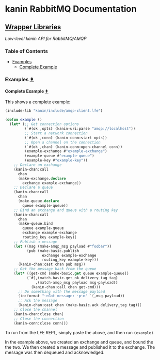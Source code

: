 # kanin RabbitMQ Documentation

## [Wrapper Libraries](index.md)

*Low-level kanin API for RabbitMQ/AMQP*


### Table of Contents

* [Examples](#examples-)
  * [Complete Example](#complete-example-)


### Examples [&#x219F;](#table-of-contents)

#### Complete Example [&#x219F;](#table-of-contents)


This shows a complete example:

```cl
(include-lib "kanin/include/amqp-client.lfe")

(defun example ()
  (let* (;; Get connection options
         (`#(ok ,opts) (kanin-uri:parse "amqp://localhost"))
         ;; Start a network connection
         (`#(ok ,conn) (kanin-conn:start opts))
         ;; Open a channel on the connection
         (`#(ok ,chan) (kanin-conn:open-channel conn))
         (example-exchange #"example-exchange")
         (example-queue #"example-queue")
         (example-key #"example-key"))
    ;; Declare an exchange
    (kanin-chan:call
      chan
      (make-exchange.declare
        exchange example-exchange))
    ;; Declare a queue
    (kanin-chan:call
      chan
      (make-queue.declare
        queue example-queue))
    ;; Bind an exchange and queue with a routing key
    (kanin-chan:call
      chan
      (make-queue.bind
        queue example-queue
        exchange example-exchange
        routing_key example-key))
    ;; Publish a message
    (let ((msg (make-amqp_msg payload #"foobar"))
          (pub (make-basic.publish
                 exchange example-exchange
                 routing_key example-key)))
      (kanin-chan:cast chan pub msg))
    ;; Get the message back from the queue
    (let* ((get-cmd (make-basic.get queue example-queue))
          (`#(,(match-basic.get_ok delivery_tag tag)
              ,(match-amqp_msg payload msg-payload))
            (kanin-chan:call chan get-cmd)))
      ;; Do something with the message payload
      (io:format "~nGot message: ~p~n" `(,msg-payload))
      ;; Ack the message
      (kanin-chan:cast chan (make-basic.ack delivery_tag tag)))
    ;; Close the channel
    (kanin-chan:close chan)
    ;; Close the connection
    (kanin-conn:close conn)))
```

To run from the LFE REPL, simply paste the above, and then run `(example)`.

In the example above, we created an exchange and queue, and bound the the two.
We then created a message and published it to the exchange. The message was
then dequeued and acknowledged.

